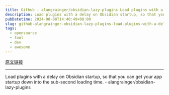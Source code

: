 ```yaml
---
title: Github - alangrainger/obsidian-lazy-plugins Load plugins with a delay on Obsidian startup, so that you can get your app startup down into the sub-second loading time.
description: Load plugins with a delay on Obsidian startup, so that you can get your app startup down into the sub-second loading time. - alangrainger/obsidian-lazy-plugins
pubDatetime: 2024-08-08T14:40:49+08:00
slug: github-alangrainger-obsidian-lazy-plugins-load-plugins-with-a-delay-on-obsidian-startup-so-that-you-can-get-your-app-startup-down-into-the-sub-second-loading-time
tags: 
  - opensource
  - tool
  - dev
  - awesome
---
```


[原文链接](https://github.com/alangrainger/obsidian-lazy-plugins)

---

Load plugins with a delay on Obsidian startup, so that you can get your app startup down into the sub-second loading time. - alangrainger/obsidian-lazy-plugins
